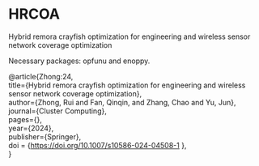 # HRCOA
Hybrid remora crayfish optimization for engineering and wireless sensor network coverage optimization

Necessary packages: opfunu and enoppy.

@article{Zhong:24,  
  title={Hybrid remora crayfish optimization for engineering and wireless sensor network coverage optimization},  
  author={Zhong, Rui and Fan, Qinqin, and Zhang, Chao and Yu, Jun},  
  journal={Cluster Computing},  
  pages={},  
  year={2024},  
  publisher={Springer},  
  doi = {https://doi.org/10.1007/s10586-024-04508-1 },  
}
